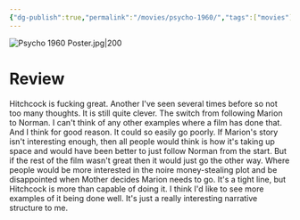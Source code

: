 ```yaml
---
{"dg-publish":true,"permalink":"/movies/psycho-1960/","tags":["movies"],"created":"2024-06-18","updated":"2024-11-17"}
---
```



![Psycho 1960 Poster.jpg|200](/img/user/_sys/Attachments/Psycho%201960%20Poster.jpg)

# Review

Hitchcock is fucking great. Another I've seen several times before so not too many thoughts. It is still quite clever. The switch from following Marion to Norman. I can't think of any other examples where a film has done that. And I think for good reason. It could so easily go poorly. If Marion's story isn't interesting enough, then all people would think is how it's taking up space and would have been better to just follow Norman from the start. But if the rest of the film wasn't great then it would just go the other way. Where people would be more interested in the noire money-stealing plot and be disappointed when Mother decides Marion needs to go. It's a tight line, but Hitchcock is more than capable of doing it. I think I'd like to see more examples of it being done well. It's just a really interesting narrative structure to me.
